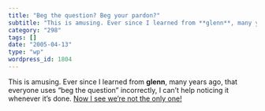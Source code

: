 ```yaml
---
title: "Beg the question? Beg your pardon?"
subtitle: "This is amusing. Ever since I learned from **glenn**, many years ago, that everyone uses “beg the qu..."
category: "298"
tags: []
date: "2005-04-13"
type: "wp"
wordpress_id: 1804
---
```

This is amusing. Ever since I learned from **glenn**, many years ago, that everyone uses “beg the question” incorrectly, I can’t help noticing it whenever it’s done. [Now I see we’re not the only one! ](http://begthequestion.info/)